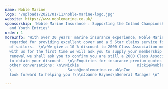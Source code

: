 ```yaml
---
name: Noble Marine
logo: "/uploads/2021/01/11/noble-marine-logo.jpg"
website: https://www.noblemarine.co.uk/
sponsorship: 'Noble Marine Insurance : Supporting the Inland Championship, Training
  and Youth Entries'
order: 1
moreInfo: "With over 30 years' marine insurance experience, Noble Marine is widely
  regarded for providing excellent cover and a 5 Star claims service for all types
  of sailors.  \n\nWe give a 10 % discount to 2000 Class Association members. On insuring
  with us for the first time we will ask you to supply your membership number. On
  renewal we shall ask you to confirm you are still a 2000 Class Association member
  to obtain your discount.  \n\nEnquiries for insurance premium quotes:  enquiries@noblemarine.co.uk\n\nFor
  other conversations: \n\nNickie                          nickie@noblemarine.co.uk\nSarah
  \                         Sarah@noblemarine.co.uk\nZoe                             Zoe.rider@noblemarine.co.uk\n\nWe
  look forward to helping you !\n\nJoanne Haynes\nGeneral Manager \n"

---
```

